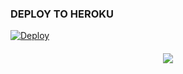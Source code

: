 ### DEPLOY TO HEROKU
[![Deploy](https://www.herokucdn.com/deploy/button.svg)](https://heroku.com/deploy?template=https://github.com/Izalmirage/KekinianMusic)
####
<p align="center">
   <img src="https://telegra.ph/file/89e10095e99a4b0e2f976.jpg">
</p>
